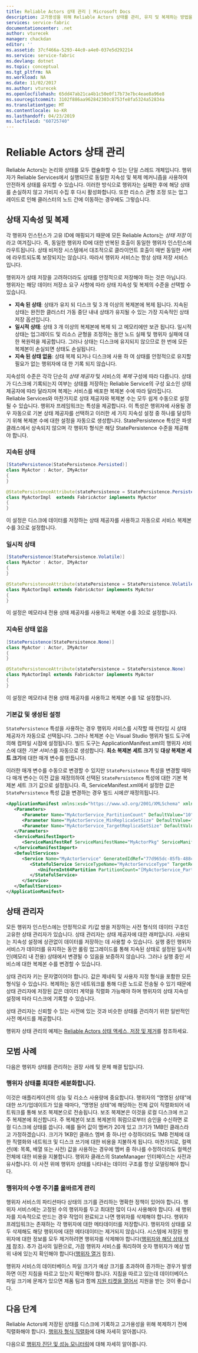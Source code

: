 ```yaml
---
title: Reliable Actors 상태 관리 | Microsoft Docs
description: 고가용성을 위해 Reliable Actors 상태를 관리, 유지 및 복제하는 방법을 설명합니다.
services: service-fabric
documentationcenter: .net
author: vturecek
manager: chackdan
editor: ''
ms.assetid: 37cf466a-5293-44c0-a4e0-037e5d292214
ms.service: service-fabric
ms.devlang: dotnet
ms.topic: conceptual
ms.tgt_pltfrm: NA
ms.workload: NA
ms.date: 11/02/2017
ms.author: vturecek
ms.openlocfilehash: 65dd47ab21ca4b1c50e0f17b73e7bc4eae8a96e8
ms.sourcegitcommit: 3102f886aa962842303c8753fe8fa5324a52834a
ms.translationtype: MT
ms.contentlocale: ko-KR
ms.lasthandoff: 04/23/2019
ms.locfileid: "60725740"
---
```

# <a name="reliable-actors-state-management"></a>Reliable Actors 상태 관리
Reliable Actors는 논리와 상태를 모두 캡슐화할 수 있는 단일 스레드 개체입니다. 행위자가 Reliable Services에서 실행되므로 동일한 지속성 및 복제 메커니즘을 사용하여 안전하게 상태를 유지할 수 있습니다. 이러한 방식으로 행위자는 실패한 후에 해당 상태를 손실하지 않고 가비지 수집 후 다시 활성화합니다. 또한 리소스 균형 조정 또는 업그레이드로 인해 클러스터의 노드 간에 이동하는 경우에도 그렇습니다.

## <a name="state-persistence-and-replication"></a>상태 지속성 및 복제
각 행위자 인스턴스가 고유 ID에 매핑되기 때문에 모든 Reliable Actors는 *상태 저장* 이라고 여겨집니다. 즉, 동일한 행위자 ID에 대한 반복된 호출이 동일한 행위자 인스턴스에 라우트됩니다. 상태 비저장 시스템에서 대조적으로 클라이언트 호출이 매번 동일한 서버에 라우트되도록 보장되지는 않습니다. 따라서 행위자 서비스는 항상 상태 저장 서비스입니다.

행위자가 상태 저장을 고려하더라도 상태를 안정적으로 저장해야 하는 것은 아닙니다. 행위자는 해당 데이터 저장소 요구 사항에 따라 상태 지속성 및 복제의 수준을 선택할 수 있습니다.

* **지속 된 상태**: 상태가 유지 되 디스크 및 3 개 이상의 복제본에 복제 됩니다. 지속된 상태는 완전한 클러스터 가동 중단 내내 상태가 유지될 수 있는 가장 지속적인 상태 저장 옵션입니다.
* **일시적 상태**: 상태 3 개 이상의 복제본에 복제 되 고 메모리에만 보관 됩니다. 일시적 상태는 업그레이드 및 리소스 균형을 조정하는 동안 노드 실패 및 행위자 실패에 대한 복원력을 제공합니다. 그러나 상태는 디스크에 유지되지 않으므로 한 번에 모든 복제본이 손실되면 상태도 손실됩니다.
* **지속 된 상태 없음**: 상태 복제 되거나 디스크에 사용 하 여 상태를 안정적으로 유지할 필요가 없는 행위자에 대 한 기록 되지 않습니다.

지속성의 수준은 각각 단순히 *상태 제공자* 및 서비스의 *복제* 구성에 따라 다릅니다. 상태가 디스크에 기록되는지 여부는 상태를 저장하는 Reliable Service의 구성 요소인 상태 제공자에 따라 달라지며 복제는 서비스를 배포한 복제본 수에 따라 달라집니다. Reliable Services와 마찬가지로 상태 제공자와 복제본 수는 모두 쉽게 수동으로 설정될 수 있습니다. 행위자 프레임워크는 특성을 제공합니다. 이 특성은 행위자에 사용될 경우 자동으로 기본 상태 제공자를 선택하고 이러한 세 가지 지속성 설정 중 하나를 달성하기 위해 복제본 수에 대한 설정을 자동으로 생성합니다. StatePersistence 특성은 파생 클래스에서 상속되지 않으며 각 행위자 형식은 해당 StatePersistence 수준을 제공해야 합니다.

### <a name="persisted-state"></a>지속된 상태
```csharp
[StatePersistence(StatePersistence.Persisted)]
class MyActor : Actor, IMyActor
{
}
```
```Java
@StatePersistenceAttribute(statePersistence = StatePersistence.Persisted)
class MyActorImpl  extends FabricActor implements MyActor
{
}
```  
이 설정은 디스크에 데이터를 저장하는 상태 제공자를 사용하고 자동으로 서비스 복제본 수를 3으로 설정합니다.

### <a name="volatile-state"></a>일시적 상태
```csharp
[StatePersistence(StatePersistence.Volatile)]
class MyActor : Actor, IMyActor
{
}
```
```Java
@StatePersistenceAttribute(statePersistence = StatePersistence.Volatile)
class MyActorImpl extends FabricActor implements MyActor
{
}
```
이 설정은 메모리내 전용 상태 제공자를 사용하고 복제본 수를 3으로 설정합니다.

### <a name="no-persisted-state"></a>지속된 상태 없음
```csharp
[StatePersistence(StatePersistence.None)]
class MyActor : Actor, IMyActor
{
}
```
```Java
@StatePersistenceAttribute(statePersistence = StatePersistence.None)
class MyActorImpl extends FabricActor implements MyActor
{
}
```
이 설정은 메모리내 전용 상태 제공자를 사용하고 복제본 수를 1로 설정합니다.

### <a name="defaults-and-generated-settings"></a>기본값 및 생성된 설정
`StatePersistence` 특성을 사용하는 경우 행위자 서비스를 시작할 때 런타임 시 상태 제공자가 자동으로 선택됩니다. 그러나 복제본 수는 Visual Studio 행위자 빌드 도구에 의해 컴파일 시점에 설정됩니다. 빌드 도구는 ApplicationManifest.xml의 행위자 서비스에 대한 *기본 서비스*를 자동으로 생성합니다. **최소 복제본 세트 크기** 및 **대상 복제본 세트 크기**에 대한 매개 변수를 만듭니다.

이러한 매개 변수를 수동으로 변경할 수 있지만 `StatePersistence` 특성을 변경할 때마다 매개 변수는 이전 값을 재정의하여 선택된 `StatePersistence` 특성에 대한 기본 복제본 세트 크기 값으로 설정됩니다. 즉, ServiceManifest.xml에서 설정한 값은 `StatePersistence` 특성 값을 변경하는 경우 빌드 시에*만* 재정의됩니다.

```xml
<ApplicationManifest xmlns:xsd="https://www.w3.org/2001/XMLSchema" xmlns:xsi="https://www.w3.org/2001/XMLSchema-instance" ApplicationTypeName="Application12Type" ApplicationTypeVersion="1.0.0" xmlns="http://schemas.microsoft.com/2011/01/fabric">
   <Parameters>
      <Parameter Name="MyActorService_PartitionCount" DefaultValue="10" />
      <Parameter Name="MyActorService_MinReplicaSetSize" DefaultValue="3" />
      <Parameter Name="MyActorService_TargetReplicaSetSize" DefaultValue="3" />
   </Parameters>
   <ServiceManifestImport>
      <ServiceManifestRef ServiceManifestName="MyActorPkg" ServiceManifestVersion="1.0.0" />
   </ServiceManifestImport>
   <DefaultServices>
      <Service Name="MyActorService" GeneratedIdRef="77d965dc-85fb-488c-bd06-c6c1fe29d593|Persisted">
         <StatefulService ServiceTypeName="MyActorServiceType" TargetReplicaSetSize="[MyActorService_TargetReplicaSetSize]" MinReplicaSetSize="[MyActorService_MinReplicaSetSize]">
            <UniformInt64Partition PartitionCount="[MyActorService_PartitionCount]" LowKey="-9223372036854775808" HighKey="9223372036854775807" />
         </StatefulService>
      </Service>
   </DefaultServices>
</ApplicationManifest>
```

## <a name="state-manager"></a>상태 관리자
모든 행위자 인스턴스에는 안정적으로 키/값 쌍을 저장하는 사전 형식의 데이터 구조인 고유한 상태 관리자가 있습니다. 상태 관리자는 상태 제공자에 대한 래퍼입니다. 사용되는 지속성 설정에 상관없이 데이터를 저장하는 데 사용할 수 있습니다. 실행 중인 행위자 서비스가 데이터를 유지하는 동안 롤링 업그레이드를 통해 지속된 상태로 설정된 일시적인(메모리 내 전용) 상태에서 변경될 수 있음을 보증하지 않습니다. 그러나 실행 중인 서비스에 대한 복제본 수를 변경할 수 있습니다.

상태 관리자 키는 문자열이어야 합니다. 값은 제네릭 및 사용자 지정 형식을 포함한 모든 형식일 수 있습니다. 복제하는 동안 네트워크를 통해 다른 노드로 전송될 수 있기 때문에 상태 관리자에 저장된 값은 데이터 계약을 직렬화 가능해야 하며 행위자의 상태 지속성 설정에 따라 디스크에 기록할 수 있습니다.

상태 관리자는 신뢰할 수 있는 사전에 있는 것과 비슷한 상태를 관리하기 위한 일반적인 사전 메서드를 제공합니다.

행위자 상태 관리의 예제는 [Reliable Actors 상태 액세스, 저장 및 제거](service-fabric-reliable-actors-access-save-remove-state.md)를 참조하세요.

## <a name="best-practices"></a>모범 사례
다음은 행위자 상태를 관리하는 권장 사례 및 문제 해결 팁입니다.

### <a name="make-the-actor-state-as-granular-as-possible"></a>행위자 상태를 최대한 세분화합니다.
이것은 애플리케이션의 성능 및 리소스 사용량에 중요합니다. 행위자의 “명명된 상태”에 대한 쓰기/업데이트가 있을 때마다, “명명된 상태”에 해당하는 전체 값이 직렬화되어 네트워크를 통해 보조 복제본으로 전송됩니다.  보조 복제본은 이것을 로컬 디스크에 쓰고 주 복제본에 회신합니다. 주 복제본이 보조 복제본의 쿼럼으로부터 승인을 수신하면 로컬 디스크에 상태를 씁니다. 예를 들어 값이 멤버가 20개 있고 크기가 1MB인 클래스라고 가정하겠습니다. 크기가 1KB인 클래스 멤버 중 하나만 수정하더라도 1MB 전체에 대한 직렬화와 네트워크 및 디스크 쓰기에 대한 비용을 지불하게 됩니다. 마찬가지로, 컬렉션(예: 목록, 배열 또는 사전) 값을 사용하는 경우에 멤버 중 하나를 수정하더라도 컬렉션 전체에 대한 비용을 지불합니다. 행위자 클래스의 StateManager 인터페이스는 사전과 유사합니다. 이 사전 위에 행위자 상태를 나타내는 데이터 구조를 항상 모델링해야 합니다.
 
### <a name="correctly-manage-the-actors-life-cycle"></a>행위자의 수명 주기를 올바르게 관리
행위자 서비스의 파티션마다 상태의 크기를 관리하는 명확한 정책이 있어야 합니다. 행위자 서비스에는 고정된 수의 행위자를 두고 최대한 많이 다시 사용해야 합니다. 새 행위자를 지속적으로 만드는 경우 작업이 완료되고 나면 행위자를 삭제해야 합니다. 행위자 프레임워크는 존재하는 각 행위자에 대한 메타데이터를 저장합니다. 행위자의 상태를 모두 삭제해도 해당 행위자에 대한 메타데이터는 제거되지 않습니다. 시스템에 저장된 행위자에 대한 정보를 모두 제거하려면 행위자를 삭제해야 합니다([행위자와 해당 상태 삭제](service-fabric-reliable-actors-lifecycle.md#manually-deleting-actors-and-their-state) 참조). 추가 검사의 일환으로, 가끔 행위자 서비스를 쿼리하여 숫자 행위자가 예상 범위 내에 있는지 확인해야 합니다([행위자 열거](service-fabric-reliable-actors-enumerate.md) 참조).
 
행위자 서비스의 데이터베이스 파일 크기가 예상 크기를 초과하여 증가하는 경우가 발생하면 이전 지침을 따르고 있는지 확인해야 합니다. 지침을 따르고 있는데 데이터베이스 파일 크기에 문제가 있으면 제품 팀과 함께 [지원 티켓을 열어서](service-fabric-support.md) 지원을 받는 것이 좋습니다.

## <a name="next-steps"></a>다음 단계

Reliable Actors에 저장된 상태를 디스크에 기록하고 고가용성을 위해 복제하기 전에 직렬화해야 합니다. [행위자 형식 직렬화](service-fabric-reliable-actors-notes-on-actor-type-serialization.md)에 대해 자세히 알아봅니다.

다음으로 [행위자 진단 및 성능 모니터링](service-fabric-reliable-actors-diagnostics.md)에 대해 자세히 알아봅니다.
